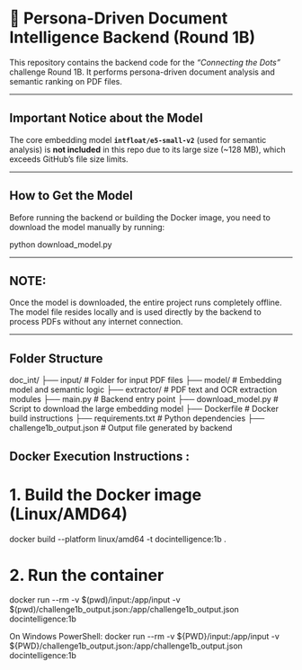 # 🧠 Persona-Driven Document Intelligence Backend (Round 1B)

This repository contains the backend code for the _“Connecting the Dots”_ challenge Round 1B. It performs persona-driven document analysis and semantic ranking on PDF files.

---

## Important Notice about the Model

The core embedding model **`intfloat/e5-small-v2`** (used for semantic analysis) is **not included** in this repo due to its large size (~128 MB), which exceeds GitHub’s file size limits.

---

## How to Get the Model

Before running the backend or building the Docker image, you need to download the model manually by running:

python download_model.py

---

## NOTE: 
Once the model is downloaded, the entire project runs completely offline.
The model file resides locally and is used directly by the backend to process PDFs without any internet connection.

--- 


 ## Folder Structure

 doc_int/
├── input/                   # Folder for input PDF files
├── model/                   # Embedding model and semantic logic
├── extractor/               # PDF text and OCR extraction modules
├── main.py                  # Backend entry point
├── download_model.py        # Script to download the large embedding model
├── Dockerfile               # Docker build instructions
├── requirements.txt         # Python dependencies
├── challenge1b_output.json  # Output file generated by backend

## Docker Execution Instructions :

# 1. Build the Docker image (Linux/AMD64)
docker build --platform linux/amd64 -t docintelligence:1b .

# 2. Run the container
docker run --rm -v $(pwd)/input:/app/input -v $(pwd)/challenge1b_output.json:/app/challenge1b_output.json docintelligence:1b

On Windows PowerShell:
docker run --rm -v ${PWD}/input:/app/input -v ${PWD}/challenge1b_output.json:/app/challenge1b_output.json docintelligence:1b






